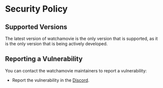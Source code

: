 # Security Policy

## Supported Versions

The latest version of watchamovie is the only version that is supported, as it is the only version that is being actively developed.

## Reporting a Vulnerability

You can contact the watchamovie maintainers to report a vulnerability:
 - Report the vulnerability in the [Discord](https://docs.undi.rest/links/discord).
